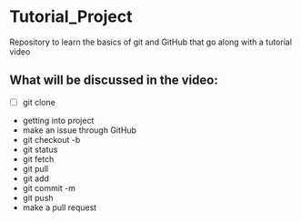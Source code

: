 # Tutorial_Project
Repository to learn the basics of git and GitHub that go along with a tutorial video

## What will be discussed in the video:
  - [ ] git clone
  - getting into project
  - make an issue through GitHub
  - git checkout -b
  - git status
  - git fetch
  - git pull
  - git add
  - git commit -m
  - git push
  - make a pull request
